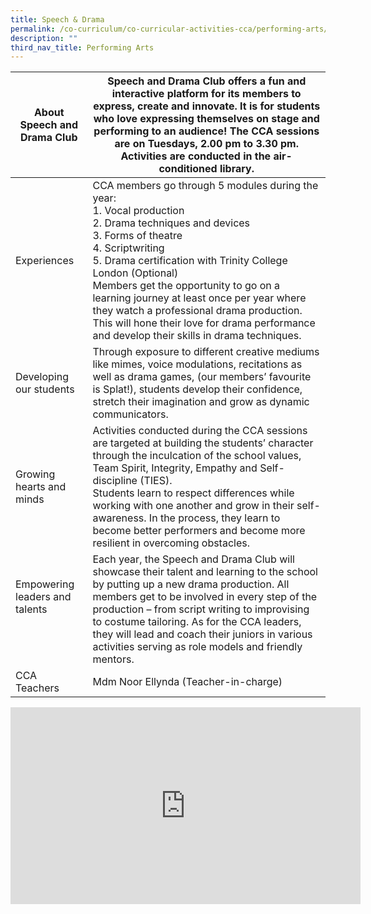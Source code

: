 ```yaml
---
title: Speech & Drama
permalink: /co-curriculum/co-curricular-activities-cca/performing-arts/speech-n-drama/
description: ""
third_nav_title: Performing Arts
---
```

<table class="tg">
<thead>
  <tr>
    <th class="tg-dafn">About Speech and Drama Club</th>
    <th class="tg-u05r">Speech and Drama Club offers a fun and interactive platform for its members to express, create and innovate. It is for students who love expressing themselves on stage and performing to an audience! The CCA sessions are on Tuesdays, 2.00 pm to 3.30 pm. Activities are conducted in the air-conditioned library. </th>
  </tr>
</thead>
<tbody>
  <tr>
    <td class="tg-dafn">Experiences</td>
    <td class="tg-u05r">CCA members go through 5 modules during the year:<br>1.       Vocal production<br>2.       Drama techniques and devices<br>3.       Forms of theatre<br>4.       Scriptwriting<br>5.       Drama certification with Trinity College London (Optional) <br>Members get the opportunity to go on a learning journey at least once per year where they watch a professional drama production. This will hone their love for drama performance and develop their skills in drama techniques.</td>
  </tr>
  <tr>
    <td class="tg-dafn">Developing our students</td>
    <td class="tg-u05r">Through exposure to different creative mediums like mimes, voice modulations, recitations as well as drama games, (our members’ favourite is Splat!), students develop their confidence, stretch their imagination and grow as dynamic communicators. </td>
  </tr>
  <tr>
    <td class="tg-dafn">Growing hearts and minds</td>
    <td class="tg-u05r">Activities conducted during the CCA sessions are targeted at building the students’ character through the inculcation of the school values, Team Spirit, Integrity, Empathy and Self-discipline (TIES). <br>Students learn to respect differences while working with one another and grow in their self-awareness. In the process, they learn to become better performers and become more resilient in overcoming obstacles. </td>
  </tr>
  <tr>
    <td class="tg-dafn">Empowering leaders and talents<br><br><br></td>
    <td class="tg-u05r">Each year, the Speech and Drama Club will showcase their talent and learning to the school by putting up a new drama production. All members get to be involved in every step of the production – from script writing to improvising to costume tailoring. As for the CCA leaders, they will lead and coach their juniors in various activities serving as role models and friendly mentors. </td>
  </tr>
  <tr>
    <td class="tg-hwm7">CCA Teachers</td>
    <td class="tg-u05r">Mdm Noor Ellynda  (Teacher-in-charge)</td>
  </tr>
</tbody>
</table>
<iframe allowfullscreen="" allow="accelerometer; autoplay; clipboard-write; encrypted-media; gyroscope; picture-in-picture" frameborder="0" title="YouTube video player" src="https://www.youtube.com/embed/eNNJ9DSPx_M" height="315" width="560"></iframe>
